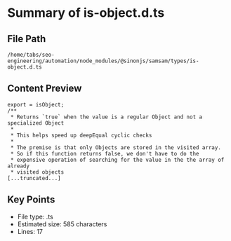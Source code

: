 # Summary of is-object.d.ts
  
## File Path
`/home/tabs/seo-engineering/automation/node_modules/@sinonjs/samsam/types/is-object.d.ts`

## Content Preview
```
export = isObject;
/**
 * Returns `true` when the value is a regular Object and not a specialized Object
 *
 * This helps speed up deepEqual cyclic checks
 *
 * The premise is that only Objects are stored in the visited array.
 * So if this function returns false, we don't have to do the
 * expensive operation of searching for the value in the the array of already
 * visited objects
[...truncated...]
```

## Key Points
- File type: .ts
- Estimated size: 585 characters
- Lines: 17
